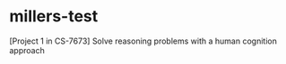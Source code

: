millers-test
============

[Project 1 in CS-7673] Solve reasoning problems with a human cognition approach